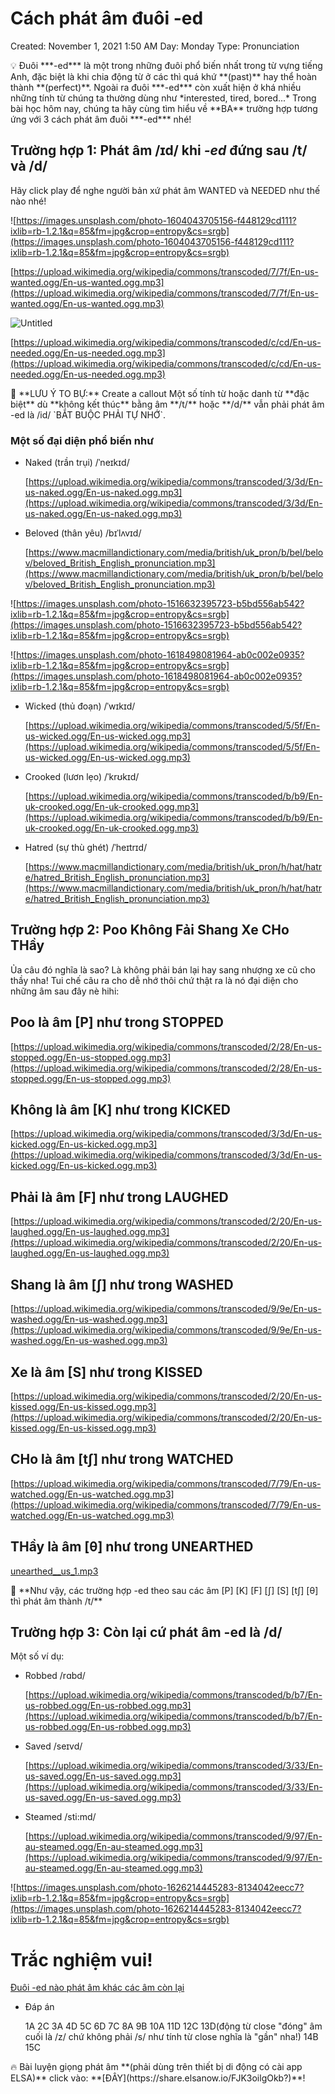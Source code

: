 # Cách phát âm đuôi -ed

Created: November 1, 2021 1:50 AM
Day: Monday
Type: Pronunciation

<aside>
💡 Đuôi ***-ed*** là một trong những đuôi phổ biến nhất trong từ vựng tiếng Anh, đặc biệt là khi chia động từ ở các thì quá khứ **(past)** hay thể hoàn thành **(perfect)**. Ngoài ra đuôi ***-ed*** còn xuất hiện ở khá nhiều những tính từ chúng ta thường dùng như *interested, tired, bored...* Trong bài học hôm nay, chúng ta hãy cùng tìm hiểu về **BA** trường hợp tương ứng với 3 cách phát âm đuôi ***-ed*** nhé!

</aside>

## Trường hợp 1: Phát âm /ɪd/ khi ***-ed*** đứng sau /t/ và /d/

Hãy click play để nghe người bản xứ phát âm WANTED và NEEDED như thế nào nhé!

![https://images.unsplash.com/photo-1604043705156-f448129cd111?ixlib=rb-1.2.1&q=85&fm=jpg&crop=entropy&cs=srgb](https://images.unsplash.com/photo-1604043705156-f448129cd111?ixlib=rb-1.2.1&q=85&fm=jpg&crop=entropy&cs=srgb)

[https://upload.wikimedia.org/wikipedia/commons/transcoded/7/7f/En-us-wanted.ogg/En-us-wanted.ogg.mp3](https://upload.wikimedia.org/wikipedia/commons/transcoded/7/7f/En-us-wanted.ogg/En-us-wanted.ogg.mp3)

![Untitled](Ca%CC%81ch%20pha%CC%81t%20a%CC%82m%20%C4%91uo%CC%82i%20-ed%208fe81ca8df7a495080c5ee5b866c1496/Untitled.png)

[https://upload.wikimedia.org/wikipedia/commons/transcoded/c/cd/En-us-needed.ogg/En-us-needed.ogg.mp3](https://upload.wikimedia.org/wikipedia/commons/transcoded/c/cd/En-us-needed.ogg/En-us-needed.ogg.mp3)

<aside>
📌 **LƯU Ý TO BỰ:** Create a callout Một số tính từ hoặc danh từ **đặc biệt** dù **không kết thúc** bằng âm **/t/** hoặc **/d/** vẫn phải phát âm -ed là /id/ `BẮT BUỘC PHẢI TỰ NHỚ`.

</aside>

### Một số đại diện phổ biến như

- Naked (trần trụi) /ˈneɪkɪd/
    
    [https://upload.wikimedia.org/wikipedia/commons/transcoded/3/3d/En-us-naked.ogg/En-us-naked.ogg.mp3](https://upload.wikimedia.org/wikipedia/commons/transcoded/3/3d/En-us-naked.ogg/En-us-naked.ogg.mp3)
    
- Beloved (thân yêu) /bɪˈlʌvɪd/
    
    [https://www.macmillandictionary.com/media/british/uk_pron/b/bel/belov/beloved_British_English_pronunciation.mp3](https://www.macmillandictionary.com/media/british/uk_pron/b/bel/belov/beloved_British_English_pronunciation.mp3)
    

![https://images.unsplash.com/photo-1516632395723-b5bd556ab542?ixlib=rb-1.2.1&q=85&fm=jpg&crop=entropy&cs=srgb](https://images.unsplash.com/photo-1516632395723-b5bd556ab542?ixlib=rb-1.2.1&q=85&fm=jpg&crop=entropy&cs=srgb)

![https://images.unsplash.com/photo-1618498081964-ab0c002e0935?ixlib=rb-1.2.1&q=85&fm=jpg&crop=entropy&cs=srgb](https://images.unsplash.com/photo-1618498081964-ab0c002e0935?ixlib=rb-1.2.1&q=85&fm=jpg&crop=entropy&cs=srgb)

- Wicked (thủ đoạn) /ˈwɪkɪd/
    
    [https://upload.wikimedia.org/wikipedia/commons/transcoded/5/5f/En-us-wicked.ogg/En-us-wicked.ogg.mp3](https://upload.wikimedia.org/wikipedia/commons/transcoded/5/5f/En-us-wicked.ogg/En-us-wicked.ogg.mp3)
    
- Crooked (lươn lẹo) /ˈkrʊkɪd/
    
    [https://upload.wikimedia.org/wikipedia/commons/transcoded/b/b9/En-uk-crooked.ogg/En-uk-crooked.ogg.mp3](https://upload.wikimedia.org/wikipedia/commons/transcoded/b/b9/En-uk-crooked.ogg/En-uk-crooked.ogg.mp3)
    
- Hatred (sự thù ghét) /ˈheɪtrɪd/
    
    [https://www.macmillandictionary.com/media/british/uk_pron/h/hat/hatre/hatred_British_English_pronunciation.mp3](https://www.macmillandictionary.com/media/british/uk_pron/h/hat/hatre/hatred_British_English_pronunciation.mp3)
    

## Trường hợp 2: Poo Không Fải Shang Xe CHo THầy

Ủa câu đó nghĩa là sao? Là không phải bán lại hay sang nhượng xe cũ cho thầy nha! Tui chế câu ra cho dễ nhớ thôi chứ thật ra là nó đại diện cho những âm sau đây nè hihi:

## Poo là âm [P] như trong STOPPED

[https://upload.wikimedia.org/wikipedia/commons/transcoded/2/28/En-us-stopped.ogg/En-us-stopped.ogg.mp3](https://upload.wikimedia.org/wikipedia/commons/transcoded/2/28/En-us-stopped.ogg/En-us-stopped.ogg.mp3)

## Không là âm [K] như trong KICKED

[https://upload.wikimedia.org/wikipedia/commons/transcoded/3/3d/En-us-kicked.ogg/En-us-kicked.ogg.mp3](https://upload.wikimedia.org/wikipedia/commons/transcoded/3/3d/En-us-kicked.ogg/En-us-kicked.ogg.mp3)

## Phải là âm [F] như trong LAUGHED

[https://upload.wikimedia.org/wikipedia/commons/transcoded/2/20/En-us-laughed.ogg/En-us-laughed.ogg.mp3](https://upload.wikimedia.org/wikipedia/commons/transcoded/2/20/En-us-laughed.ogg/En-us-laughed.ogg.mp3)

## Shang là âm [ʃ] như trong WASHED

[https://upload.wikimedia.org/wikipedia/commons/transcoded/9/9e/En-us-washed.ogg/En-us-washed.ogg.mp3](https://upload.wikimedia.org/wikipedia/commons/transcoded/9/9e/En-us-washed.ogg/En-us-washed.ogg.mp3)

## Xe là âm [S] như trong KISSED

[https://upload.wikimedia.org/wikipedia/commons/transcoded/2/20/En-us-kissed.ogg/En-us-kissed.ogg.mp3](https://upload.wikimedia.org/wikipedia/commons/transcoded/2/20/En-us-kissed.ogg/En-us-kissed.ogg.mp3)

## CHo là âm [tʃ] như trong WATCHED

[https://upload.wikimedia.org/wikipedia/commons/transcoded/7/79/En-us-watched.ogg/En-us-watched.ogg.mp3](https://upload.wikimedia.org/wikipedia/commons/transcoded/7/79/En-us-watched.ogg/En-us-watched.ogg.mp3)

## THầy là âm [θ] như trong UNEARTHED

[unearthed__us_1.mp3](Ca%CC%81ch%20pha%CC%81t%20a%CC%82m%20%C4%91uo%CC%82i%20-ed%208fe81ca8df7a495080c5ee5b866c1496/unearthed__us_1.mp3)

<aside>
📌 **Như vậy, các trường hợp -ed theo sau các âm [P] [K] [F] [ʃ] [S] [tʃ] [θ] thì phát âm thành /t/**

</aside>

## Trường hợp 3: Còn lại cứ phát âm -ed là /d/

Một số ví dụ:

- Robbed /rɑbd/
    
    [https://upload.wikimedia.org/wikipedia/commons/transcoded/b/b7/En-us-robbed.ogg/En-us-robbed.ogg.mp3](https://upload.wikimedia.org/wikipedia/commons/transcoded/b/b7/En-us-robbed.ogg/En-us-robbed.ogg.mp3)
    
- Saved /seɪvd/
    
    [https://upload.wikimedia.org/wikipedia/commons/transcoded/3/33/En-us-saved.ogg/En-us-saved.ogg.mp3](https://upload.wikimedia.org/wikipedia/commons/transcoded/3/33/En-us-saved.ogg/En-us-saved.ogg.mp3)
    
- Steamed /sti:md/
    
    [https://upload.wikimedia.org/wikipedia/commons/transcoded/9/97/En-au-steamed.ogg/En-au-steamed.ogg.mp3](https://upload.wikimedia.org/wikipedia/commons/transcoded/9/97/En-au-steamed.ogg/En-au-steamed.ogg.mp3)
    

![https://images.unsplash.com/photo-1626214445283-8134042eecc7?ixlib=rb-1.2.1&q=85&fm=jpg&crop=entropy&cs=srgb](https://images.unsplash.com/photo-1626214445283-8134042eecc7?ixlib=rb-1.2.1&q=85&fm=jpg&crop=entropy&cs=srgb)

# Trắc nghiệm vui!

[Đuôi -ed nào phát âm khác các âm còn lại](Ca%CC%81ch%20pha%CC%81t%20a%CC%82m%20%C4%91uo%CC%82i%20-ed%208fe81ca8df7a495080c5ee5b866c1496/%C4%90uo%CC%82i%20-ed%20na%CC%80o%20pha%CC%81t%20a%CC%82m%20kha%CC%81c%20ca%CC%81c%20a%CC%82m%20co%CC%80n%20la%CC%A3i%202c95cc317ea14f6591c023c03750aab0.csv)

- Đáp án
    
    1A 2C 3A 4D 5C 6D 7C 8A 9B 10A 11D 12C 13D(động từ close "đóng" âm cuối là /z/ chứ không phải /s/ như tính từ close nghĩa là "gần" nha!) 14B 15C
    

<aside>
🔥 Bài luyện giọng phát âm **(phải dùng trên thiết bị di động có cài app ELSA)** click vào: **[ĐÂY](https://share.elsanow.io/FJK3oilgOkb?)**!

</aside>